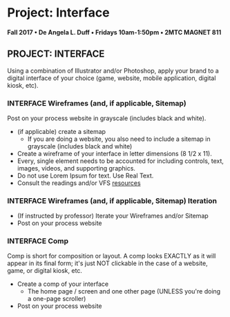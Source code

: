 # Project: Interface

#### Fall 2017 • De Angela L. Duff • Fridays 10am-1:50pm • 2MTC MAGNET 811

## PROJECT: INTERFACE

Using a combination of Illustrator and/or Photoshop, apply your brand to a digital interface of your choice \(game, website, mobile application, digital kiosk, etc\).

### INTERFACE Wireframes \(and, if applicable, Sitemap\)

Post on your process website in grayscale \(includes black and white\).

* \(if applicable\) create a sitemap
  * If you are doing a website, you also need to include a sitemap in grayscale \(includes black and white\)
* Create a wireframe of your interface in letter dimensions \(8 1/2 x 11\). 
* Every, single element needs to be accounted for including controls, text, images, videos, and supporting graphics. 
* Do not use Lorem Ipsum for text. Use Real Text.
* Consult the readings and/or VFS [resources](https://github.com/deangela/visual-foundation-studio-fall-2017/tree/ee70765c00c7660151e490d1c31340d42f327877/dm1123_vfs_recommended_resources.html) 

### INTERFACE Wireframes \(and, if applicable, Sitemap\) Iteration

* \(If instructed by professor\) Iterate your Wireframes and/or Sitemap
* Post on your process website

### INTERFACE Comp

Comp is short for composition or layout. A comp looks EXACTLY as it will appear in its final form; it's just NOT clickable in the case of a website, game, or digital kiosk, etc.

* Create a comp of your interface 
  * The home page / screen and one other page \(UNLESS you're doing a one-page scroller\)
* Post on your process website

